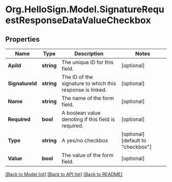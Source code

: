 # Org.HelloSign.Model.SignatureRequestResponseDataValueCheckbox

## Properties

Name | Type | Description | Notes
------------ | ------------- | ------------- | -------------
**ApiId** | **string** |  The unique ID for this field.  | [optional] 
**SignatureId** | **string** |  The ID of the signature to which this response is linked.  | [optional] 
**Name** | **string** |  The name of the form field.  | [optional] 
**Required** | **bool** |  A boolean value denoting if this field is required.  | [optional] 
**Type** | **string** |  A yes/no checkbox  | [optional] [default to "checkbox"]
**Value** | **bool** |  The value of the form field.  | [optional] 

[[Back to Model list]](../README.md#documentation-for-models) [[Back to API list]](../README.md#documentation-for-api-endpoints) [[Back to README]](../README.md)

